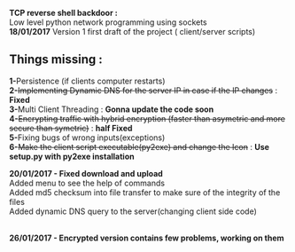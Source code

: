 <b><h>TCP reverse shell backdoor :</h></b><br>
Low level python network programming using sockets <br>
<b>18/01/2017</b> Version 1 first draft of the project ( client/server scripts)<br>
<b><h2>Things missing :</h2></b>
<b>1-</b>Persistence (if clients computer restarts)<br>
<b>2-</b><s>Implementing Dynamic DNS for the server IP in case if the IP changes</s> : <b>Fixed</b><br>
<b>3-</b>Multi Client Threading : <b>Gonna update the code soon</b><br>
<b>4-</b><s>Encrypting traffic with hybrid encryption (faster than asymetric and more secure than symetric)</s> : <b>half Fixed</b><br>
<b>5-</b>Fixing bugs of wrong inputs(exceptions)<br>
<b>6-</b><s>Make the client script executable(py2exe) and change the Icon</s> : <b>Use setup.py with py2exe installation</b><br>

<b>20/01/2017 - Fixed download and upload  </b><br>
Added menu to see the help of commands<br>
Added md5 checksum into file transfer to make sure of the integrity of the files<br>
Added dynamic DNS query to the server(changing client side code)
<br><br>

<b>26/01/2017 - Encrypted version contains few problems, working on them  </b><br>

~~~~~~~~~~~~~~~~~~~~~~~~~~~~~~~~ By Salah Baddou ~~~~~~~~~~~~~~~~~~~~~~~~~~~~~~~~~~~
